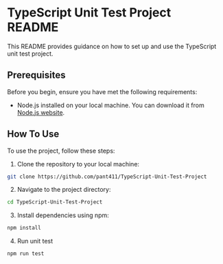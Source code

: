 # TypeScript Unit Test Project README

This README provides guidance on how to set up and use the TypeScript unit test project.

## Prerequisites

Before you begin, ensure you have met the following requirements:

- Node.js installed on your local machine. You can download it from [Node.js website](https://nodejs.org/).

## How To Use

To use the project, follow these steps:

1. Clone the repository to your local machine:
```bash
git clone https://github.com/pant411/TypeScript-Unit-Test-Project
```
2. Navigate to the project directory:
```bash
cd TypeScript-Unit-Test-Project
```
3. Install dependencies using npm:
```bash
npm install
```
4. Run unit test
```bash
npm run test
```
